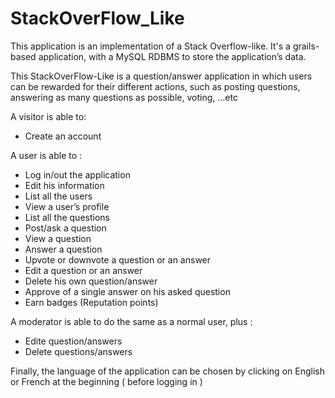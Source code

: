 StackOverFlow_Like
==================
This application is an implementation of a Stack Overflow-like. It's a grails-based application, with a MySQL RDBMS to store the application’s data.

This StackOverFlow-Like is a question/answer application in which users can be rewarded for their different actions, such as posting questions, answering as many questions as possible, voting, ...etc


A visitor is able to:
-	 Create an account

A user is able to :
-	Log  in/out the application
-	Edit his information
-	List all the users
-	View a user’s profile
-	List all the questions 
-	Post/ask a question
-	View a question
-	Answer a question
-	Upvote or downvote a question or an answer
-	Edit a question or an answer
-	Delete his own question/answer
-	Approve of a single answer on his asked question
-	Earn  badges (Reputation points)

A moderator is able to do the same as a normal user, plus :
- Edite question/answers
-	Delete questions/answers

Finally, the language of the application can be chosen by clicking on English or French at the beginning ( before logging in )
